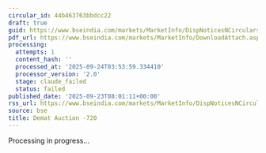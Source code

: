 ```yaml
---
circular_id: 44b463763bbdcc22
draft: true
guid: https://www.bseindia.com/markets/MarketInfo/DispNoticesNCirculars.aspx?Noticeid={7F1B74F7-4AEF-4581-9B54-42D48F1E538A}&noticeno=20250923-9&dt=09/23/2025&icount=9&totcount=84&flag=0
pdf_url: https://www.bseindia.com/markets/MarketInfo/DownloadAttach.aspx?id=20250923-9&attachedId=7f2f0d36-cda4-4291-b565-e427db00250c
processing:
  attempts: 1
  content_hash: ''
  processed_at: '2025-09-24T03:53:59.334410'
  processor_version: '2.0'
  stage: claude_failed
  status: failed
published_date: '2025-09-23T08:01:11+00:00'
rss_url: https://www.bseindia.com/markets/MarketInfo/DispNoticesNCirculars.aspx?Noticeid={7F1B74F7-4AEF-4581-9B54-42D48F1E538A}&noticeno=20250923-9&dt=09/23/2025&icount=9&totcount=84&flag=0
source: bse
title: Demat Auction -720
---
```


Processing in progress...